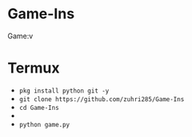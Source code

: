# Game-Ins
Game:v

# Termux
<ul>
<li><code>pkg install python git -y </code></li>
<li><code>git clone https://github.com/zuhri285/Game-Ins </code></li>
<li><code>cd Game-Ins </code><li>
<li><code>python game.py </code></li>
</ul>
<br />
